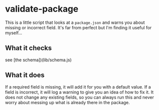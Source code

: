 # validate-package

This is a little script that looks at a `package.json` and warns you about missing or incorrect field. It's far from perfect but I'm finding it useful for myself...

## What it checks

see [the schema])(lib/schema.js)

## What it does

If a required field is missing, it will add it for you with a default value. If a field is incorrect, it will log a warning to give you an idea of how to fix it. It does not change any existing fields, so you can always run this and never worry about messing up what is already there in the package.
